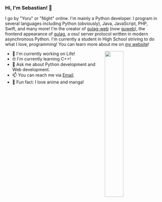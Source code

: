 ### Hi, I'm Sebastian! 👋

I go by "Yoru" or "Night" online. I'm mainly a Python developer. I program in several languages including Python (obviously), Java, JavaScript, PHP, Swift, and many more! I'm the creator of [gulag-web](https://github.com/yo-ru/gulag-web) (now [guweb](https://github.com/varkaria/guweb)), the frontend appearance of [gulag](https://github.com/cmyui/gulag), a osu! server protocol written in modern asynchronous Python. I'm currently a student in High School striving to do what I love, programming! You can learn more about me on [my website](https://sebastianbishop.com)!

<img align="right" width="35%" src="https://github-readme-stats.vercel.app/api?username=yo-ru&count_private=true&show_icons=true&theme=react" />

- 🚀  I'm currently working on Life!
- 🤓  I'm currently learning C++!
- 💬  Ask me about Python development and Web development.
- 📫  You can reach me via [Email](me@yoru.moe).
- 💢  Fun fact: I love anime and manga!
